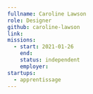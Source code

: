 ```yaml
---
fullname: Caroline Lawson
role: Designer
github: caroline-lawson
link:
missions: 
  - start: 2021-01-26 
    end:
    status: independent
    employer: 
startups: 
  - apprentissage
---
```

